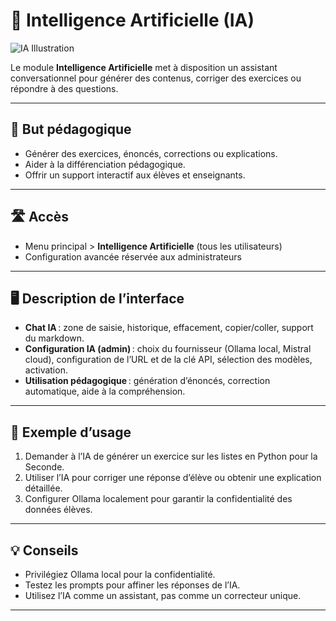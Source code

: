 # 🧠 Intelligence Artificielle (IA)

![IA Illustration](https://images.unsplash.com/photo-1504384308090-c894fdcc538d?auto=format&fit=crop&w=800&q=80)

Le module **Intelligence Artificielle** met à disposition un assistant conversationnel pour générer des contenus, corriger des exercices ou répondre à des questions.

---

## 🎯 But pédagogique

- Générer des exercices, énoncés, corrections ou explications.
- Aider à la différenciation pédagogique.
- Offrir un support interactif aux élèves et enseignants.

---

## 🛣️ Accès

- Menu principal > **Intelligence Artificielle** (tous les utilisateurs)
- Configuration avancée réservée aux administrateurs

---

## 🖥️ Description de l’interface

- **Chat IA** : zone de saisie, historique, effacement, copier/coller, support du markdown.
- **Configuration IA (admin)** : choix du fournisseur (Ollama local, Mistral cloud), configuration de l’URL et de la clé API, sélection des modèles, activation.
- **Utilisation pédagogique** : génération d’énoncés, correction automatique, aide à la compréhension.

---

## 📝 Exemple d’usage

1. Demander à l’IA de générer un exercice sur les listes en Python pour la Seconde.
2. Utiliser l’IA pour corriger une réponse d’élève ou obtenir une explication détaillée.
3. Configurer Ollama localement pour garantir la confidentialité des données élèves.

---

## 💡 Conseils

- Privilégiez Ollama local pour la confidentialité.
- Testez les prompts pour affiner les réponses de l’IA.
- Utilisez l’IA comme un assistant, pas comme un correcteur unique.

---
